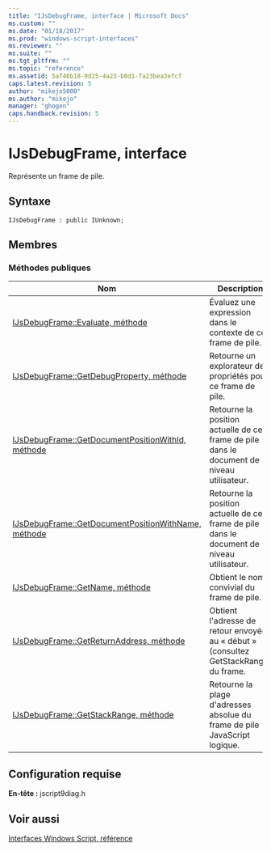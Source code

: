 ```yaml
---
title: "IJsDebugFrame, interface | Microsoft Docs"
ms.custom: ""
ms.date: "01/18/2017"
ms.prod: "windows-script-interfaces"
ms.reviewer: ""
ms.suite: ""
ms.tgt_pltfrm: ""
ms.topic: "reference"
ms.assetid: 5af46b18-9d25-4a23-b8d1-fa23bea3efcf
caps.latest.revision: 5
author: "mikejo5000"
ms.author: "mikejo"
manager: "ghogen"
caps.handback.revision: 5
---
```

# IJsDebugFrame, interface
Représente un frame de pile.  
  
## Syntaxe  
  
```  
IJsDebugFrame : public IUnknown;  
```  
  
## Membres  
  
### Méthodes publiques  
  
|Nom|Description|  
|---------|-----------------|  
|[IJsDebugFrame::Evaluate, méthode](../../winscript/reference/ijsdebugframe-evaluate-method.md)|Évaluez une expression dans le contexte de ce frame de pile.|  
|[IJsDebugFrame::GetDebugProperty, méthode](../../winscript/reference/ijsdebugframe-getdebugproperty-method.md)|Retourne un explorateur de propriétés pour ce frame de pile.|  
|[IJsDebugFrame::GetDocumentPositionWithId, méthode](../../winscript/reference/ijsdebugframe-getdocumentpositionwithid-method.md)|Retourne la position actuelle de ce frame de pile dans le document de niveau utilisateur.|  
|[IJsDebugFrame::GetDocumentPositionWithName, méthode](../../winscript/reference/ijsdebugframe-getdocumentpositionwithname-method.md)|Retourne la position actuelle de ce frame de pile dans le document de niveau utilisateur.|  
|[IJsDebugFrame::GetName, méthode](../../winscript/reference/ijsdebugframe-getname-method.md)|Obtient le nom convivial du frame de pile.|  
|[IJsDebugFrame::GetReturnAddress, méthode](../../winscript/reference/ijsdebugframe-getreturnaddress-method.md)|Obtient l'adresse de retour envoyée au « début » \(consultez GetStackRange\) du frame.|  
|[IJsDebugFrame::GetStackRange, méthode](../../winscript/reference/ijsdebugframe-getstackrange-method.md)|Retourne la plage d'adresses absolue du frame de pile JavaScript logique.|  
  
## Configuration requise  
 **En\-tête :** jscript9diag.h  
  
## Voir aussi  
 [Interfaces Windows Script, référence](../../winscript/reference/windows-script-interfaces-reference.md)